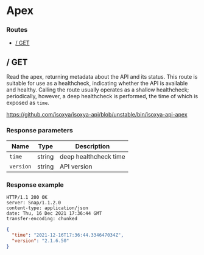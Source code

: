 # Apex

### Routes

- [/ GET](#-get)


## / GET

Read the apex, returning metadata about the API and its status. This route is suitable for use as a healthcheck, indicating whether the API is available and healthy. Calling the route usually operates as a shallow healthcheck; periodically, however, a deep healthcheck is performed, the time of which is exposed as `time`.

https://github.com/isoxya/isoxya-api/blob/unstable/bin/isoxya-api-apex  

### Response parameters

| Name      | Type   | Description           |
|-----------|--------|-----------------------|
| `time`    | string | deep healthcheck time |
| `version` | string | API version           |

### Response example

```http
HTTP/1.1 200 OK
server: Snap/1.1.2.0
content-type: application/json
date: Thu, 16 Dec 2021 17:36:44 GMT
transfer-encoding: chunked
```

```json
{
  "time": "2021-12-16T17:36:44.334647034Z",
  "version": "2.1.6.50"
}
```
